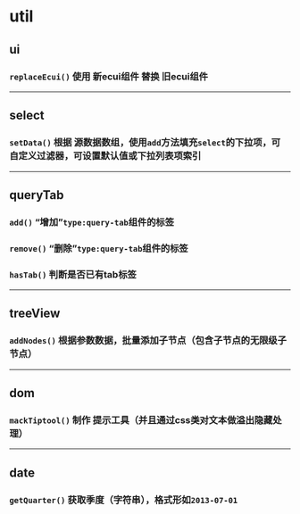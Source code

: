 util
====

ui
---
### `replaceEcui()` 使用 **新ecui组件** 替换 **旧ecui组件**

- - - - - - - - - -

select
------
### `setData()` 根据 **源数据数组**，使用`add`方法填充`select`的下拉项，可 **自定义过滤器**，可设置默认值或下拉列表项索引

- - - - - - - - - -

queryTab
--------
### `add()` “增加”`type:query-tab`组件的标签
### `remove()` “删除”`type:query-tab`组件的标签
### `hasTab()` 判断是否已有**tab标签**

- - - - - - - - - -

treeView
--------
### `addNodes()` 根据参数数据，批量添加子节点（包含子节点的无限级子节点）

- - - - - - - - - -

dom
---
### `mackTiptool()` 制作 **提示工具**（并且通过css类对文本做溢出隐藏处理）

- - - - - - - - - -

date
----
### `getQuarter()` 获取季度（字符串），格式形如`2013-07-01`
